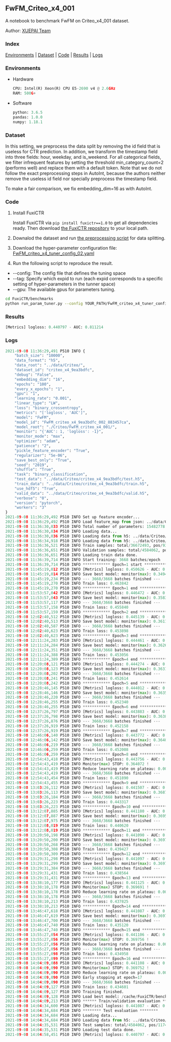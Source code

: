 ## FwFM_Criteo_x4_001

A notebook to benchmark FwFM on Criteo_x4_001 dataset.

Author: [XUEPAI Team](https://github.com/xue-pai)


### Index
[Environments](#Environments) | [Dataset](#Dataset) | [Code](#Code) | [Results](#Results) | [Logs](#Logs)

### Environments
+ Hardware

  ```python
  CPU: Intel(R) Xeon(R) CPU E5-2690 v4 @ 2.6GHz
  RAM: 500G+
  ```
+ Software

  ```python
  python: 3.6.5
  pandas: 1.0.0
  numpy: 1.18.1
  ```

### Dataset
In this setting, we preprocess the data split by removing the id field that is useless for CTR prediction. In addition, we transform the timestamp field into three fields: hour, weekday, and is_weekend. For all categorical fields, we filter infrequent features by setting the threshold min_category_count=2 (performs well) and replace them with a default <OOV> token. Note that we do not follow the exact preprocessing steps in AutoInt, because the authors neither remove the useless id field nor specially preprocess the timestamp field.

To make a fair comparison, we fix embedding_dim=16 as with AutoInt.


### Code
1. Install FuxiCTR
  
    Install FuxiCTR via `pip install fuxictr==1.0` to get all dependencies ready. Then download [the FuxiCTR repository](https://github.com/huawei-noah/benchmark/archive/53e314461c19dbc7f462b42bf0f0bfae020dc398.zip) to your local path.

2. Downalod the dataset and run [the preprocessing script](https://github.com/xue-pai/Open-CTR-Benchmark/blob/master/datasets/Criteo/Criteo_x4/split_criteo_x4.py) for data splitting. 

3. Download the hyper-parameter configuration file: [FwFM_criteo_x4_tuner_config_02.yaml](./FwFM_criteo_x4_tuner_config_02.yaml)

4. Run the following script to reproduce the result. 
  + --config: The config file that defines the tuning space
  + --tag: Specify which expid to run (each expid corresponds to a specific setting of hyper-parameters in the tunner space)
  + --gpu: The available gpus for parameters tuning.

  ```bash
  cd FuxiCTR/benchmarks
  python run_param_tuner.py --config YOUR_PATH/FwFM_criteo_x4_tuner_config_02.yaml --tag 002 --gpu 0
  ```


### Results
```python
[Metrics] logloss: 0.440797 - AUC: 0.811214
```


### Logs
```python
2021-09-08 11:36:29,491 P510 INFO {
    "batch_size": "10000",
    "data_format": "h5",
    "data_root": "../data/Criteo/",
    "dataset_id": "criteo_x4_9ea3bdfc",
    "debug": "False",
    "embedding_dim": "16",
    "epochs": "100",
    "every_x_epochs": "1",
    "gpu": "1",
    "learning_rate": "0.001",
    "linear_type": "LW",
    "loss": "binary_crossentropy",
    "metrics": "['logloss', 'AUC']",
    "model": "FwFM",
    "model_id": "FwFM_criteo_x4_9ea3bdfc_002_883457ca",
    "model_root": "./Criteo/FwFM_criteo_x4_001/",
    "monitor": "{'AUC': 1, 'logloss': -1}",
    "monitor_mode": "max",
    "optimizer": "adam",
    "patience": "2",
    "pickle_feature_encoder": "True",
    "regularizer": "5e-06",
    "save_best_only": "True",
    "seed": "2019",
    "shuffle": "True",
    "task": "binary_classification",
    "test_data": "../data/Criteo/criteo_x4_9ea3bdfc/test.h5",
    "train_data": "../data/Criteo/criteo_x4_9ea3bdfc/train.h5",
    "use_hdf5": "True",
    "valid_data": "../data/Criteo/criteo_x4_9ea3bdfc/valid.h5",
    "verbose": "0",
    "version": "pytorch",
    "workers": "3"
}
2021-09-08 11:36:29,492 P510 INFO Set up feature encoder...
2021-09-08 11:36:29,492 P510 INFO Load feature_map from json: ../data/Criteo/criteo_x4_9ea3bdfc/feature_map.json
2021-09-08 11:36:30,033 P510 INFO Total number of parameters: 15482778.
2021-09-08 11:36:30,034 P510 INFO Loading data...
2021-09-08 11:36:30,036 P510 INFO Loading data from h5: ../data/Criteo/criteo_x4_9ea3bdfc/train.h5
2021-09-08 11:36:34,918 P510 INFO Loading data from h5: ../data/Criteo/criteo_x4_9ea3bdfc/valid.h5
2021-09-08 11:36:36,521 P510 INFO Train samples: total/36672493, pos/9396350, neg/27276143, ratio/25.62%
2021-09-08 11:36:36,651 P510 INFO Validation samples: total/4584062, pos/1174544, neg/3409518, ratio/25.62%
2021-09-08 11:36:36,651 P510 INFO Loading train data done.
2021-09-08 11:36:39,714 P510 INFO Start training: 3668 batches/epoch
2021-09-08 11:36:39,714 P510 INFO ************ Epoch=1 start ************
2021-09-08 11:45:19,012 P510 INFO [Metrics] logloss: 0.450626 - AUC: 0.800116
2021-09-08 11:45:19,014 P510 INFO Save best model: monitor(max): 0.349490
2021-09-08 11:45:19,234 P510 INFO --- 3668/3668 batches finished ---
2021-09-08 11:45:19,270 P510 INFO Train loss: 0.463842
2021-09-08 11:45:19,270 P510 INFO ************ Epoch=1 end ************
2021-09-08 11:53:57,042 P510 INFO [Metrics] logloss: 0.446472 - AUC: 0.804799
2021-09-08 11:53:57,043 P510 INFO Save best model: monitor(max): 0.358327
2021-09-08 11:53:57,117 P510 INFO --- 3668/3668 batches finished ---
2021-09-08 11:53:57,158 P510 INFO Train loss: 0.455840
2021-09-08 11:53:57,159 P510 INFO ************ Epoch=2 end ************
2021-09-08 12:02:40,512 P510 INFO [Metrics] logloss: 0.445139 - AUC: 0.806271
2021-09-08 12:02:40,513 P510 INFO Save best model: monitor(max): 0.361132
2021-09-08 12:02:40,587 P510 INFO --- 3668/3668 batches finished ---
2021-09-08 12:02:40,623 P510 INFO Train loss: 0.453898
2021-09-08 12:02:40,623 P510 INFO ************ Epoch=3 end ************
2021-09-08 12:11:24,283 P510 INFO [Metrics] logloss: 0.444461 - AUC: 0.807067
2021-09-08 12:11:24,284 P510 INFO Save best model: monitor(max): 0.362607
2021-09-08 12:11:24,351 P510 INFO --- 3668/3668 batches finished ---
2021-09-08 12:11:24,388 P510 INFO Train loss: 0.453056
2021-09-08 12:11:24,389 P510 INFO ************ Epoch=4 end ************
2021-09-08 12:20:08,121 P510 INFO [Metrics] logloss: 0.444274 - AUC: 0.807399
2021-09-08 12:20:08,123 P510 INFO Save best model: monitor(max): 0.363125
2021-09-08 12:20:08,202 P510 INFO --- 3668/3668 batches finished ---
2021-09-08 12:20:08,241 P510 INFO Train loss: 0.452614
2021-09-08 12:20:08,242 P510 INFO ************ Epoch=5 end ************
2021-09-08 12:28:46,145 P510 INFO [Metrics] logloss: 0.444012 - AUC: 0.807562
2021-09-08 12:28:46,146 P510 INFO Save best model: monitor(max): 0.363549
2021-09-08 12:28:46,220 P510 INFO --- 3668/3668 batches finished ---
2021-09-08 12:28:46,255 P510 INFO Train loss: 0.452340
2021-09-08 12:28:46,255 P510 INFO ************ Epoch=6 end ************
2021-09-08 12:37:26,797 P510 INFO [Metrics] logloss: 0.443883 - AUC: 0.807693
2021-09-08 12:37:26,798 P510 INFO Save best model: monitor(max): 0.363810
2021-09-08 12:37:26,876 P510 INFO --- 3668/3668 batches finished ---
2021-09-08 12:37:26,919 P510 INFO Train loss: 0.452158
2021-09-08 12:37:26,919 P510 INFO ************ Epoch=7 end ************
2021-09-08 12:46:06,140 P510 INFO [Metrics] logloss: 0.443772 - AUC: 0.807870
2021-09-08 12:46:06,142 P510 INFO Save best model: monitor(max): 0.364098
2021-09-08 12:46:06,219 P510 INFO --- 3668/3668 batches finished ---
2021-09-08 12:46:06,259 P510 INFO Train loss: 0.452008
2021-09-08 12:46:06,259 P510 INFO ************ Epoch=8 end ************
2021-09-08 12:54:43,418 P510 INFO [Metrics] logloss: 0.443756 - AUC: 0.807828
2021-09-08 12:54:43,419 P510 INFO Monitor(max) STOP: 0.364072 !
2021-09-08 12:54:43,419 P510 INFO Reduce learning rate on plateau: 0.000100
2021-09-08 12:54:43,419 P510 INFO --- 3668/3668 batches finished ---
2021-09-08 12:54:43,454 P510 INFO Train loss: 0.451890
2021-09-08 12:54:43,455 P510 INFO ************ Epoch=9 end ************
2021-09-08 13:03:26,112 P510 INFO [Metrics] logloss: 0.441507 - AUC: 0.810300
2021-09-08 13:03:26,113 P510 INFO Save best model: monitor(max): 0.368793
2021-09-08 13:03:26,184 P510 INFO --- 3668/3668 batches finished ---
2021-09-08 13:03:26,223 P510 INFO Train loss: 0.443317
2021-09-08 13:03:26,223 P510 INFO ************ Epoch=10 end ************
2021-09-08 13:12:07,885 P510 INFO [Metrics] logloss: 0.441180 - AUC: 0.810683
2021-09-08 13:12:07,887 P510 INFO Save best model: monitor(max): 0.369503
2021-09-08 13:12:07,975 P510 INFO --- 3668/3668 batches finished ---
2021-09-08 13:12:08,019 P510 INFO Train loss: 0.440620
2021-09-08 13:12:08,019 P510 INFO ************ Epoch=11 end ************
2021-09-08 13:20:50,198 P510 INFO [Metrics] logloss: 0.441090 - AUC: 0.810798
2021-09-08 13:20:50,200 P510 INFO Save best model: monitor(max): 0.369708
2021-09-08 13:20:50,268 P510 INFO --- 3668/3668 batches finished ---
2021-09-08 13:20:50,308 P510 INFO Train loss: 0.439427
2021-09-08 13:20:50,309 P510 INFO ************ Epoch=12 end ************
2021-09-08 13:29:31,298 P510 INFO [Metrics] logloss: 0.441097 - AUC: 0.810831
2021-09-08 13:29:31,299 P510 INFO Save best model: monitor(max): 0.369734
2021-09-08 13:29:31,384 P510 INFO --- 3668/3668 batches finished ---
2021-09-08 13:29:31,431 P510 INFO Train loss: 0.438564
2021-09-08 13:29:31,431 P510 INFO ************ Epoch=13 end ************
2021-09-08 13:38:10,177 P510 INFO [Metrics] logloss: 0.441125 - AUC: 0.810815
2021-09-08 13:38:10,178 P510 INFO Monitor(max) STOP: 0.369691 !
2021-09-08 13:38:10,178 P510 INFO Reduce learning rate on plateau: 0.000010
2021-09-08 13:38:10,178 P510 INFO --- 3668/3668 batches finished ---
2021-09-08 13:38:10,213 P510 INFO Train loss: 0.437825
2021-09-08 13:38:10,213 P510 INFO ************ Epoch=14 end ************
2021-09-08 13:46:47,618 P510 INFO [Metrics] logloss: 0.441087 - AUC: 0.810875
2021-09-08 13:46:47,619 P510 INFO Save best model: monitor(max): 0.369788
2021-09-08 13:46:47,700 P510 INFO --- 3668/3668 batches finished ---
2021-09-08 13:46:47,740 P510 INFO Train loss: 0.435120
2021-09-08 13:46:47,740 P510 INFO ************ Epoch=15 end ************
2021-09-08 13:55:27,054 P510 INFO [Metrics] logloss: 0.441106 - AUC: 0.810862
2021-09-08 13:55:27,056 P510 INFO Monitor(max) STOP: 0.369756 !
2021-09-08 13:55:27,056 P510 INFO Reduce learning rate on plateau: 0.000001
2021-09-08 13:55:27,056 P510 INFO --- 3668/3668 batches finished ---
2021-09-08 13:55:27,098 P510 INFO Train loss: 0.434958
2021-09-08 13:55:27,099 P510 INFO ************ Epoch=16 end ************
2021-09-08 14:04:09,088 P510 INFO [Metrics] logloss: 0.441108 - AUC: 0.810861
2021-09-08 14:04:09,090 P510 INFO Monitor(max) STOP: 0.369752 !
2021-09-08 14:04:09,090 P510 INFO Reduce learning rate on plateau: 0.000001
2021-09-08 14:04:09,090 P510 INFO Early stopping at epoch=17
2021-09-08 14:04:09,090 P510 INFO --- 3668/3668 batches finished ---
2021-09-08 14:04:09,127 P510 INFO Train loss: 0.434601
2021-09-08 14:04:09,127 P510 INFO Training finished.
2021-09-08 14:04:09,128 P510 INFO Load best model: /cache/FuxiCTR/benchmarks/Criteo/FwFM_criteo_x4_001/criteo_x4_9ea3bdfc/FwFM_criteo_x4_9ea3bdfc_002_883457ca_model.ckpt
2021-09-08 14:04:09,213 P510 INFO ****** Train/validation evaluation ******
2021-09-08 14:04:34,600 P510 INFO [Metrics] logloss: 0.441087 - AUC: 0.810875
2021-09-08 14:04:34,684 P510 INFO ******** Test evaluation ********
2021-09-08 14:04:34,684 P510 INFO Loading data...
2021-09-08 14:04:34,684 P510 INFO Loading data from h5: ../data/Criteo/criteo_x4_9ea3bdfc/test.h5
2021-09-08 14:04:35,531 P510 INFO Test samples: total/4584062, pos/1174544, neg/3409518, ratio/25.62%
2021-09-08 14:04:35,531 P510 INFO Loading test data done.
2021-09-08 14:04:58,451 P510 INFO [Metrics] logloss: 0.440797 - AUC: 0.811214

```
